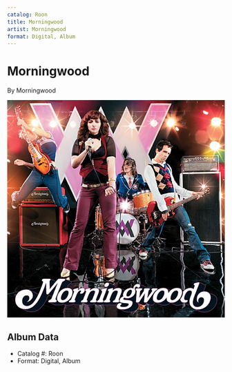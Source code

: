 ```yaml
---
catalog: Roon
title: Morningwood
artist: Morningwood
format: Digital, Album
---
```


# Morningwood

By Morningwood

![](../../assets/albumcovers/Morningwood-Morningwood.png)

## Album Data

- Catalog #: Roon
- Format: Digital, Album

